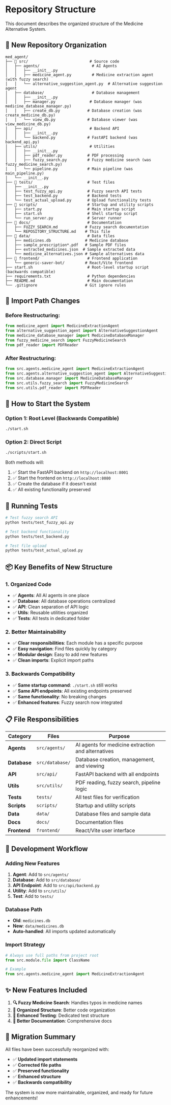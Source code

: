# Repository Structure

This document describes the organized structure of the Medicine Alternative System.

## 📁 **New Repository Organization**

```
med_agent/
├── 📁 src/                           # Source code
│   ├── agents/                       # AI Agents
│   │   ├── __init__.py
│   │   ├── medicine_agent.py         # Medicine extraction agent (with fuzzy search)
│   │   └── alternative_suggestion_agent.py  # Alternative suggestion agent
│   ├── database/                     # Database management
│   │   ├── __init__.py
│   │   ├── manager.py               # Database manager (was medicine_database_manager.py)
│   │   ├── create_db.py            # Database creation (was create_medicine_db.py)
│   │   └── view_db.py              # Database viewer (was view_medicine_db.py)
│   ├── api/                         # Backend API
│   │   ├── __init__.py
│   │   └── backend.py              # FastAPI backend (was backend_api.py)
│   ├── utils/                       # Utilities
│   │   ├── __init__.py
│   │   ├── pdf_reader.py           # PDF processing
│   │   ├── fuzzy_search.py         # Fuzzy medicine search (was fuzzy_medicine_search.py)
│   │   └── pipeline.py             # Main pipeline (was main_pipeline.py)
│   └── __init__.py
├── 📁 tests/                        # Test files
│   ├── __init__.py
│   ├── test_fuzzy_api.py           # Fuzzy search API tests
│   ├── test_backend.py             # Backend tests
│   └── test_actual_upload.py       # Upload functionality tests
├── 📁 scripts/                      # Startup and utility scripts
│   ├── start.py                    # Main startup script
│   ├── start.sh                    # Shell startup script
│   └── run_server.py               # Server runner
├── 📁 docs/                         # Documentation
│   ├── FUZZY_SEARCH.md            # Fuzzy search documentation
│   └── REPOSITORY_STRUCTURE.md    # This file
├── 📁 data/                         # Data files
│   ├── medicines.db               # Medicine database
│   ├── sample_prescription*.pdf   # Sample PDF files
│   ├── extracted_medicines.json  # Sample extracted data
│   └── medicine_alternatives.json # Sample alternatives data
├── 📁 frontend/                     # Frontend application
│   └── generic-saver-bot/         # React/Vite frontend
├── start.sh                        # Root-level startup script (backwards compatible)
├── requirements.txt                # Python dependencies
├── README.md                       # Main documentation
└── .gitignore                     # Git ignore rules
```

## 🔄 **Import Path Changes**

### **Before Restructuring:**
```python
from medicine_agent import MedicineExtractionAgent
from alternative_suggestion_agent import AlternativeSuggestionAgent
from medicine_database_manager import MedicineDatabaseManager
from fuzzy_medicine_search import FuzzyMedicineSearch
from pdf_reader import PDFReader
```

### **After Restructuring:**
```python
from src.agents.medicine_agent import MedicineExtractionAgent
from src.agents.alternative_suggestion_agent import AlternativeSuggestionAgent
from src.database.manager import MedicineDatabaseManager
from src.utils.fuzzy_search import FuzzyMedicineSearch
from src.utils.pdf_reader import PDFReader
```

## 🚀 **How to Start the System**

### **Option 1: Root Level (Backwards Compatible)**
```bash
./start.sh
```

### **Option 2: Direct Script**
```bash
./scripts/start.sh
```

Both methods will:
1. ✅ Start the FastAPI backend on `http://localhost:8001`
2. ✅ Start the frontend on `http://localhost:8080`
3. ✅ Create the database if it doesn't exist
4. ✅ All existing functionality preserved

## 🧪 **Running Tests**

```bash
# Test fuzzy search API
python tests/test_fuzzy_api.py

# Test backend functionality
python tests/test_backend.py

# Test file upload
python tests/test_actual_upload.py
```

## 📦 **Key Benefits of New Structure**

### **1. Organized Code**
- ✅ **Agents**: All AI agents in one place
- ✅ **Database**: All database operations centralized
- ✅ **API**: Clean separation of API logic
- ✅ **Utils**: Reusable utilities organized
- ✅ **Tests**: All tests in dedicated folder

### **2. Better Maintainability**
- ✅ **Clear responsibilities**: Each module has a specific purpose
- ✅ **Easy navigation**: Find files quickly by category
- ✅ **Modular design**: Easy to add new features
- ✅ **Clean imports**: Explicit import paths

### **3. Backwards Compatibility**
- ✅ **Same startup command**: `./start.sh` still works
- ✅ **Same API endpoints**: All existing endpoints preserved
- ✅ **Same functionality**: No breaking changes
- ✅ **Enhanced features**: Fuzzy search now integrated

## 📋 **File Responsibilities**

| Category | Files | Purpose |
|----------|-------|---------|
| **Agents** | `src/agents/` | AI agents for medicine extraction and alternatives |
| **Database** | `src/database/` | Database creation, management, and viewing |
| **API** | `src/api/` | FastAPI backend with all endpoints |
| **Utils** | `src/utils/` | PDF reading, fuzzy search, pipeline logic |
| **Tests** | `tests/` | All test files for verification |
| **Scripts** | `scripts/` | Startup and utility scripts |
| **Data** | `data/` | Database files and sample data |
| **Docs** | `docs/` | Documentation files |
| **Frontend** | `frontend/` | React/Vite user interface |

## 🔧 **Development Workflow**

### **Adding New Features**
1. **Agent**: Add to `src/agents/`
2. **Database**: Add to `src/database/`
3. **API Endpoint**: Add to `src/api/backend.py`
4. **Utility**: Add to `src/utils/`
5. **Test**: Add to `tests/`

### **Database Path**
- **Old**: `medicines.db`
- **New**: `data/medicines.db`
- **Auto-handled**: All imports updated automatically

### **Import Strategy**
```python
# Always use full paths from project root
from src.module.file import ClassName

# Example
from src.agents.medicine_agent import MedicineExtractionAgent
```

## ✨ **New Features Included**

1. **🔍 Fuzzy Medicine Search**: Handles typos in medicine names
2. **📁 Organized Structure**: Better code organization
3. **🧪 Enhanced Testing**: Dedicated test structure
4. **📖 Better Documentation**: Comprehensive docs

## 🔄 **Migration Summary**

All files have been successfully reorganized with:
- ✅ **Updated import statements**
- ✅ **Corrected file paths**
- ✅ **Preserved functionality**
- ✅ **Enhanced structure**
- ✅ **Backwards compatibility**

The system is now more maintainable, organized, and ready for future enhancements! 